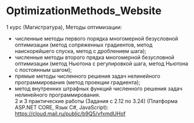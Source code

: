 # OptimizationMethods_Website
1 курс (Магистратура), Методы оптимизации:
- численные методы первого порядка многомерной безусловной оптимизации (метод сопряженных градиентов, метод наискорейшего спуска, метод с дроблением шага);  
- численные методы второго прядка многомерной безусловной оптимизации (метод Ньютона с регулировкой шага, метод Ньютона с постоянным шагом);    
- прямые методы численного решения задач нелинейного программирования (метод проекции градиента);  
- метод внутренних штрафных функций численного решения задач нелинейного программирования.  
2 и 3 практические работы (Задания с 2.12 по 3.24) (Платформа ASP.NET CORE, Язык С#, JavaScript):  
https://cloud.mail.ru/public/b9Q5/vfxmdUHof
